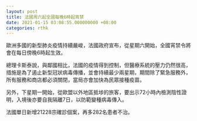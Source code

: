 ```yaml
---
layout: post
title: 法國周六起全國每晚6時起宵禁
date: 2021-01-15 03:08:55.000000000 +08:00
categories: rthk
---
```


歐洲多國的新型肺炎疫情持續嚴峻，法國政府宣布，從星期六開始，全國宵禁令將會在每日傍晚6時起生效。

總理卡斯泰說，與鄰國相比，法國的疫情得到控制，但醫療系統的壓力仍然很高，措施是為了遏止新型冠狀病毒傳播，並會持續最少兩星期，期間除了緊急服務外，所有服務和商店都必須關閉，當局亦會加快為民眾接種疫苗。

另外，下星期一開始，從歐盟以外地區抵埗的旅客，要出示72小時內檢測陰性證明，入境後亦要自我隔離7日，以防範變種病毒傳入。

法國單日新增21228宗確診個案，再多282名患者不治。
